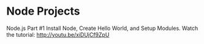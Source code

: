 Node Projects
====
Node.js Part #1 Install Node, Create Hello World, and Setup Modules. 
Watch the tutorial: http://youtu.be/xiDUjCf9ZpU